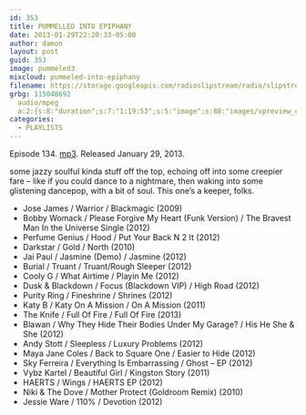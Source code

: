 ```yaml
---
id: 353
title: PUMMELLED INTO EPIPHANY
date: 2013-01-29T22:20:33-05:00
author: damon
layout: post
guid: 353
image: pummeled3
mixcloud: pummeled-into-epiphany
filename: https://storage.googleapis.com/radioslipstream/radio/slipstream-134.mp3
grbg: 115048692
  audio/mpeg
  a:2:{s:8:"duration";s:7:"1:19:53";s:5:"image";s:88:"images/vpreview_center.png";}
categories:
  - PLAYLISTS
---
```


Episode 134. [mp3](https://storage.googleapis.com/radioslipstream/radio/slipstream-134.mp3). Released January 29, 2013.

some jazzy soulful kinda stuff off the top, echoing off into some creepier fare – like if you could dance to a nightmare, then waking into some glistening dancepop, with a bit of soul. This one’s a keeper, folks.

- Jose James / Warrior / Blackmagic (2009)
- Bobby Womack / Please Forgive My Heart (Funk Version) / The Bravest Man In the Universe Single (2012)
- Perfume Genius / Hood / Put Your Back N 2 It (2012)
- Darkstar / Gold / North (2010)
- Jai Paul / Jasmine (Demo) / Jasmine (2012)
- Burial / Truant / Truant/Rough Sleeper (2012)
- Cooly G / What Airtime / Playin Me (2012)
- Dusk & Blackdown / Focus (Blackdown VIP) / High Road (2012)
- Purity Ring / Fineshrine / Shrines (2012)
- Katy B / Katy On A Mission / On A Mission (2011)
- The Knife / Full Of Fire / Full Of Fire (2013)
- Blawan / Why They Hide Their Bodies Under My Garage? / His He She & She (2012)
- Andy Stott / Sleepless / Luxury Problems (2012)
- Maya Jane Coles / Back to Square One / Easier to Hide (2012)
- Sky Ferreira / Everything Is Embarrassing / Ghost – EP (2012)
- Vybz Kartel / Beautiful Girl / Kingston Story (2011)
- HAERTS / Wings / HAERTS EP (2012)
- Niki & The Dove / Mother Protect (Goldroom Remix) (2010)
- Jessie Ware / 110% / Devotion (2012)
